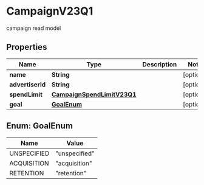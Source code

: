 

# CampaignV23Q1

campaign read model

## Properties

| Name | Type | Description | Notes |
|------------ | ------------- | ------------- | -------------|
|**name** | **String** |  |  [optional] |
|**advertiserId** | **String** |  |  [optional] |
|**spendLimit** | [**CampaignSpendLimitV23Q1**](CampaignSpendLimitV23Q1.md) |  |  [optional] |
|**goal** | [**GoalEnum**](#GoalEnum) |  |  [optional] |



## Enum: GoalEnum

| Name | Value |
|---- | -----|
| UNSPECIFIED | &quot;unspecified&quot; |
| ACQUISITION | &quot;acquisition&quot; |
| RETENTION | &quot;retention&quot; |



